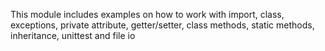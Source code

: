 This module includes examples on how to work with import, class, exceptions, private attribute, getter/setter, class methods, static methods, inheritance, unittest and file io

